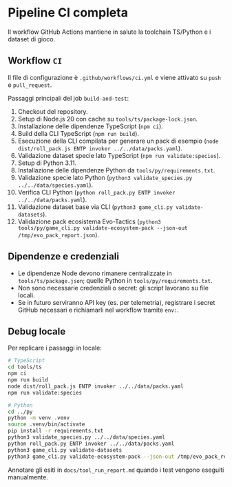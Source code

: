 # Pipeline CI completa

Il workflow GitHub Actions mantiene in salute la toolchain TS/Python e i dataset di gioco.

## Workflow `CI`

Il file di configurazione è `.github/workflows/ci.yml` e viene attivato su `push` e `pull_request`.

Passaggi principali del job `build-and-test`:

1. Checkout del repository.
2. Setup di Node.js 20 con cache su `tools/ts/package-lock.json`.
3. Installazione delle dipendenze TypeScript (`npm ci`).
4. Build della CLI TypeScript (`npm run build`).
5. Esecuzione della CLI compilata per generare un pack di esempio (`node dist/roll_pack.js ENTP invoker ../../data/packs.yaml`).
6. Validazione dataset specie lato TypeScript (`npm run validate:species`).
7. Setup di Python 3.11.
8. Installazione delle dipendenze Python da `tools/py/requirements.txt`.
9. Validazione specie lato Python (`python3 validate_species.py ../../data/species.yaml`).
10. Verifica CLI Python (`python roll_pack.py ENTP invoker ../../data/packs.yaml`).
11. Validazione dataset base via CLI (`python3 game_cli.py validate-datasets`).
12. Validazione pack ecosistema Evo-Tactics (`python3 tools/py/game_cli.py validate-ecosystem-pack --json-out /tmp/evo_pack_report.json`).

## Dipendenze e credenziali

- Le dipendenze Node devono rimanere centralizzate in `tools/ts/package.json`; quelle Python in `tools/py/requirements.txt`.
- Non sono necessarie credenziali o secret: gli script lavorano su file locali.
- Se in futuro serviranno API key (es. per telemetria), registrare i secret GitHub necessari e richiamarli nel workflow tramite `env:`.

## Debug locale

Per replicare i passaggi in locale:

```bash
# TypeScript
cd tools/ts
npm ci
npm run build
node dist/roll_pack.js ENTP invoker ../../data/packs.yaml
npm run validate:species

# Python
cd ../py
python -m venv .venv
source .venv/bin/activate
pip install -r requirements.txt
python3 validate_species.py ../../data/species.yaml
python roll_pack.py ENTP invoker ../../data/packs.yaml
python3 game_cli.py validate-datasets
python3 game_cli.py validate-ecosystem-pack --json-out /tmp/evo_pack_report.json
```

Annotare gli esiti in `docs/tool_run_report.md` quando i test vengono eseguiti manualmente.
